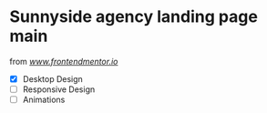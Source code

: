 # Sunnyside agency landing page main

from *www.frontendmentor.io*

- [x] Desktop Design
- [ ] Responsive Design
- [ ] Animations
